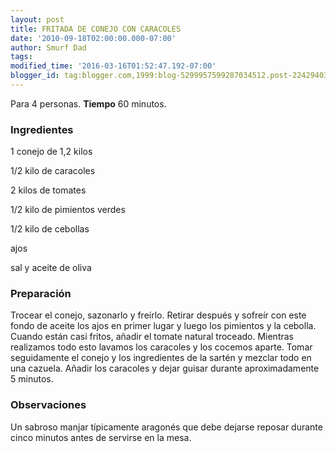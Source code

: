 ```yaml
---
layout: post
title: FRITADA DE CONEJO CON CARACOLES
date: '2010-09-18T02:00:00.000-07:00'
author: Smurf Dad
tags: 
modified_time: '2016-03-16T01:52:47.192-07:00'
blogger_id: tag:blogger.com,1999:blog-5299957599287034512.post-2242940326736160776
---
```


Para 4 personas.
<b>Tiempo</b> 60 minutos.

<h3>Ingredientes</h3>

1 conejo de 1,2 kilos

1/2 kilo de caracoles

2 kilos de tomates

1/2 kilo de pimientos verdes

1/2 kilo de cebollas

ajos

sal y aceite de oliva

<h3>Preparación</h3>

Trocear el conejo, sazonarlo y freírlo. Retirar después y sofreír con este fondo de aceite los ajos en primer lugar y luego los pimientos y la cebolla. Cuando están casi fritos, añadir el tomate natural troceado. Mientras realizamos todo esto lavamos los caracoles y los cocemos aparte. Tomar seguidamente el conejo y los ingredientes de la sartén y mezclar todo en una cazuela. Añadir los caracoles y dejar guisar durante aproximadamente 5 minutos.

<h3>Observaciones</h3>

Un sabroso manjar típicamente aragonés que debe dejarse reposar durante cinco minutos antes de servirse en la mesa.

